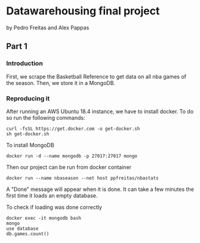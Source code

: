 # Datawarehousing final project
by Pedro Freitas and Alex Pappas

## Part 1

### Introduction
First, we scrape the Basketball Reference to get data on all nba games of the season.
Then, we store it in a MongoDB.

### Reproducing it

After running an AWS Ubuntu 18.4 instance, we have to install docker. To do so run the following commands:

```shell
curl -fsSL https://get.docker.com -o get-docker.sh
sh get-docker.sh
```

To install MongoDB
```shell
docker run -d --name mongodb -p 27017:27017 mongo
```

Then our project can be run from docker container

```shell
docker run --name nbaseason --net host ppfreitas/nbastats
```
A "Done" message will appear when it is done. It can take a few minutes the first time it loads an empty database. 

To check if loading was done correctly

```shell
docker exec -it mongodb bash
mongo
use database
db.games.count()
```
